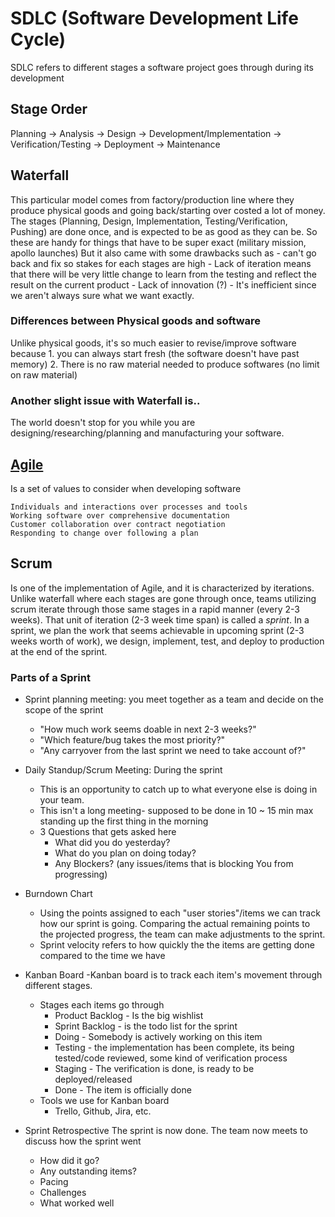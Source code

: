 # SDLC (Software Development Life Cycle)

SDLC refers to different stages a software project goes through during its development

## Stage Order
Planning -> Analysis -> Design -> Development/Implementation -> Verification/Testing -> Deployment -> Maintenance

## Waterfall
This particular model comes from factory/production line where they produce physical goods and going back/starting over costed a lot of money. The stages (Planning, Design, Implementation, Testing/Verification, Pushing) are done once, and is expected to be as good as they can be. So these are handy for things that have to be super exact (military mission, apollo launches)
But it also came with some drawbacks such as 
    - can't go back and fix so stakes for each stages are high
    - Lack of iteration means that there will be very little change to learn from the testing and reflect the result on the current product
    - Lack of innovation (?)
    - It's inefficient since we aren't always sure what we want exactly.

### Differences between Physical goods and software
Unlike physical goods, it's so much easier to revise/improve software because 1. you can always start fresh (the software doesn't have past memory) 2. There is no raw material needed to produce softwares (no limit on raw material)

### Another slight issue with Waterfall is..
The world doesn't stop for you while you are designing/researching/planning and manufacturing your software.

## [Agile](https://agilemanifesto.org/)
Is a set of values to consider when developing software
    
    Individuals and interactions over processes and tools
    Working software over comprehensive documentation
    Customer collaboration over contract negotiation
    Responding to change over following a plan

## Scrum
Is one of the implementation of Agile, and it is characterized by iterations. Unlike waterfall where each stages are gone through once, teams utilizing scrum iterate through those same stages in a rapid manner (every 2-3 weeks). That unit of iteration (2-3 week time span) is called a _sprint_.
In a sprint, we plan the work that seems achievable in upcoming sprint (2-3 weeks worth of work), we design, implement, test, and deploy to production at the end of the sprint.

### Parts of a Sprint
- Sprint planning meeting: you meet together as a team and decide on the scope of the sprint
    - "How much work seems doable in next 2-3 weeks?"
    - "Which feature/bug takes the most priority?"
    - "Any carryover from the last sprint we need to take account of?"

- Daily Standup/Scrum Meeting: During the sprint
    - This is an opportunity to catch up to what everyone else is doing in your team.
    - This isn't a long meeting- supposed to be done in 10 ~ 15 min max standing up the first thing in the morning
    - 3 Questions that gets asked here
        - What did you do yesterday?
        - What do you plan on doing today?
        - Any Blockers? (any issues/items that is blocking You from progressing)

- Burndown Chart
    - Using the points assigned to each "user stories"/items we can track how our sprint is going. Comparing the actual remaining points to the projected progress, the team can make adjustments to the sprint.
    - Sprint velocity refers to how quickly the the items are getting done compared to the time we have
    

- Kanban Board
    -Kanban board is to track each item's movement through different stages.
    - Stages each items go through
        - Product Backlog - Is the big wishlist
        - Sprint Backlog - is the todo list for the sprint
        - Doing - Somebody is actively working on this item
        - Testing - the implementation has been complete, its being tested/code reviewed, some kind of verification process
        - Staging - The verification is done, is ready to be deployed/released
        - Done - The item is officially done
    - Tools we use for Kanban board
        - Trello, Github, Jira, etc.

- Sprint Retrospective
The sprint is now done. The team now meets to discuss how the sprint went
    - How did it go?
    - Any outstanding items?
    - Pacing
    - Challenges
    - What worked well
